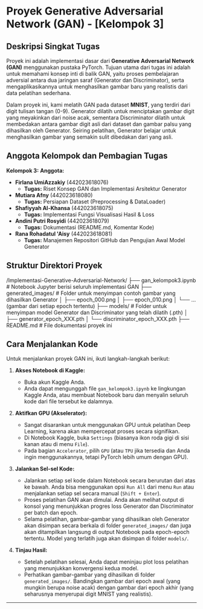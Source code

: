 # Proyek Generative Adversarial Network (GAN) - [Kelompok 3]

## Deskripsi Singkat Tugas

Proyek ini adalah implementasi dasar dari **Generative Adversarial Network (GAN)** menggunakan pustaka PyTorch. Tujuan utama dari tugas ini adalah untuk memahami konsep inti di balik GAN, yaitu proses pembelajaran adversial antara dua jaringan saraf (Generator dan Discriminator), serta mengaplikasikannya untuk menghasilkan gambar baru yang realistis dari data pelatihan sederhana.

Dalam proyek ini, kami melatih GAN pada dataset **MNIST**, yang terdiri dari digit tulisan tangan (0-9). Generator dilatih untuk menciptakan gambar digit yang meyakinkan dari noise acak, sementara Discriminator dilatih untuk membedakan antara gambar digit asli dari dataset dan gambar palsu yang dihasilkan oleh Generator. Seiring pelatihan, Generator belajar untuk menghasilkan gambar yang semakin sulit dibedakan dari yang asli.

## Anggota Kelompok dan Pembagian Tugas

**Kelompok 3:** 
**Anggota:**

* **Firlana UmiAzzakiy** (442023618076)
    * **Tugas:** Riset Konsep GAN dan Implementasi Arsitektur Generator
* **Mutiara Afny** (442023618080)
    * **Tugas:** Persiapan Dataset (Preprocessing & DataLoader)
* **Shafiyyah Al-Khansa** (442023618075)
    * **Tugas:** Implementasi Fungsi Visualisasi Hasil & Loss
* **Andini Putri Rosyidi** (442023618079) 
    * **Tugas:** Dokumentasi (README.md, Komentar Kode)
* **Rana Rohadatul 'Aisy** (442023618081) 
    * **Tugas:** Manajemen Repositori GitHub dan Pengujian Awal Model Generator

## Struktur Direktori Proyek

/Implementasi-Generative-Adversarial-Network/
├── gan_kelompok3.ipynb        # Notebook Jupyter berisi seluruh implementasi GAN
├── generated_images/          # Folder untuk menyimpan contoh gambar yang dihasilkan Generator
│   ├── epoch_000.png
│   ├── epoch_010.png
│   └── ... (gambar dari setiap epoch tertentu)
├── models/                    # Folder untuk menyimpan model Generator dan Discriminator yang telah dilatih (.pth)
│   ├── generator_epoch_XXX.pth
│   └── discriminator_epoch_XXX.pth
├── README.md                  # File dokumentasi proyek ini

## Cara Menjalankan Kode

Untuk menjalankan proyek GAN ini, ikuti langkah-langkah berikut:

1.  **Akses Notebook di Kaggle:**
    * Buka akun Kaggle Anda.
    * Anda dapat mengunggah file `gan_kelompok3.ipynb` ke lingkungan Kaggle Anda, atau membuat Notebook baru dan menyalin seluruh kode dari file tersebut ke dalamnya.

2.  **Aktifkan GPU (Akselerator):**
    * Sangat disarankan untuk menggunakan GPU untuk pelatihan Deep Learning, karena akan mempercepat proses secara signifikan.
    * Di Notebook Kaggle, buka `Settings` (biasanya ikon roda gigi di sisi kanan atau di menu `File`).
    * Pada bagian `Accelerator`, pilih `GPU` (atau `TPU` jika tersedia dan Anda ingin menggunakannya, tetapi PyTorch lebih umum dengan GPU).

3.  **Jalankan Sel-sel Kode:**
    * Jalankan setiap sel kode dalam Notebook secara berurutan dari atas ke bawah. Anda bisa menggunakan opsi `Run All` dari menu `Run` atau menjalankan setiap sel secara manual (`Shift + Enter`).
    * Proses pelatihan GAN akan dimulai. Anda akan melihat output di konsol yang menunjukkan progres loss Generator dan Discriminator per batch dan epoch.
    * Selama pelatihan, gambar-gambar yang dihasilkan oleh Generator akan disimpan secara berkala di folder `generated_images/` dan juga akan ditampilkan langsung di output Notebook pada epoch-epoch tertentu. Model yang terlatih juga akan disimpan di folder `models/`.

4.  **Tinjau Hasil:**
    * Setelah pelatihan selesai, Anda dapat meninjau plot loss pelatihan yang menunjukkan konvergensi kedua model.
    * Perhatikan gambar-gambar yang dihasilkan di folder `generated_images/`. Bandingkan gambar dari epoch awal (yang mungkin berupa noise acak) dengan gambar dari epoch akhir (yang seharusnya menyerupai digit MNIST yang realistis).

---
